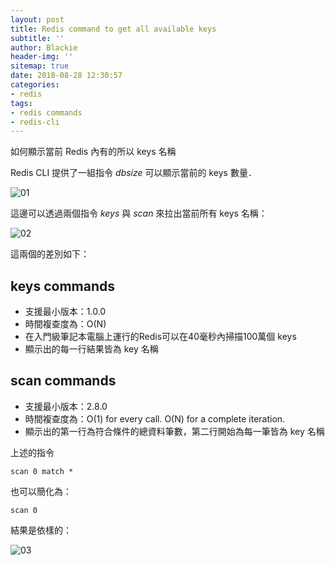 ```yaml
---
layout: post
title: Redis command to get all available keys
subtitle: ''
author: Blackie
header-img: ''
sitemap: true
date: 2018-08-28 12:30:57
categories:
- redis
tags:
- redis commands
- redis-cli
---
```


如何顯示當前 Redis 內有的所以 keys 名稱

<!-- More -->

Redis CLI 提供了一組指令 *dbsize* 可以顯示當前的 keys 數量．

![01](01.png)

這邊可以透過兩個指令 *keys* 與 *scan* 來拉出當前所有 keys 名稱：

![02](02.png)

這兩個的差別如下：

## keys commands ##

- 支援最小版本：1.0.0 
- 時間複查度為：O(N)
- 在入門級筆記本電腦上運行的Redis可以在40毫秒內掃描100萬個 keys 
- 顯示出的每一行結果皆為 key 名稱

## scan commands ###

- 支援最小版本：2.8.0 
- 時間複查度為：O(1) for every call. O(N) for a complete iteration.
- 顯示出的第一行為符合條件的總資料筆數，第二行開始為每一筆皆為 key 名稱

上述的指令

    scan 0 match *

也可以簡化為：

    scan 0

結果是依樣的：

![03](03.png)